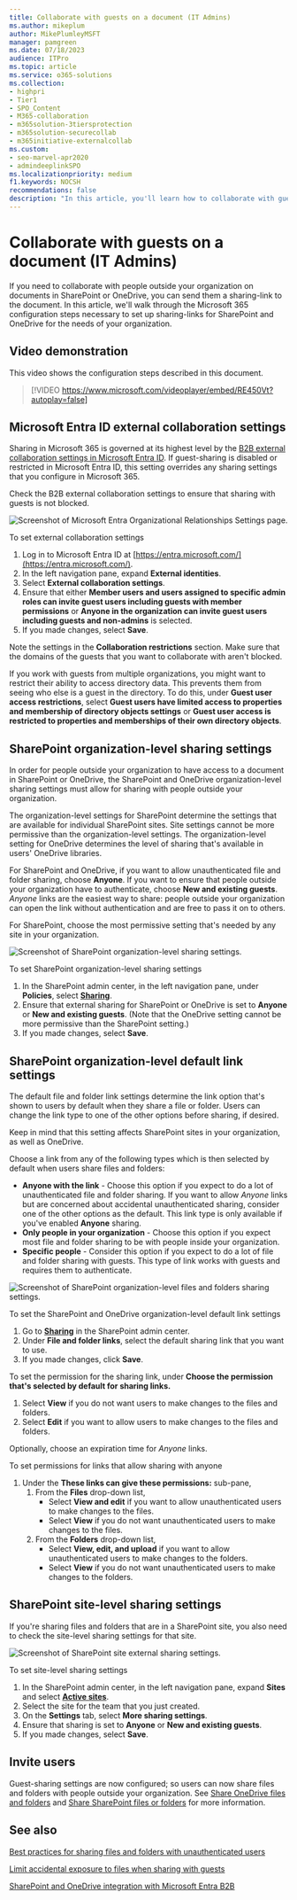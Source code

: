 ```yaml
---
title: Collaborate with guests on a document (IT Admins)
ms.author: mikeplum
author: MikePlumleyMSFT
manager: pamgreen
ms.date: 07/18/2023
audience: ITPro
ms.topic: article
ms.service: o365-solutions
ms.collection: 
- highpri
- Tier1
- SPO_Content
- M365-collaboration
- m365solution-3tiersprotection
- m365solution-securecollab
- m365initiative-externalcollab
ms.custom: 
- seo-marvel-apr2020
- admindeeplinkSPO
ms.localizationpriority: medium
f1.keywords: NOCSH
recommendations: false
description: "In this article, you'll learn how to collaborate with guests on a document in SharePoint and OneDrive."
---
```


# Collaborate with guests on a document (IT Admins)

If you need to collaborate with people outside your organization on documents in SharePoint or OneDrive, you can send them a sharing-link to the document. In this article, we'll walk through the Microsoft 365 configuration steps necessary to set up sharing-links for SharePoint and OneDrive for the needs of your organization.

## Video demonstration

This video shows the configuration steps described in this document.</br>

> [!VIDEO https://www.microsoft.com/videoplayer/embed/RE450Vt?autoplay=false]

## Microsoft Entra ID external collaboration settings

Sharing in Microsoft 365 is governed at its highest level by the [B2B external collaboration settings in Microsoft Entra ID](/azure/active-directory/external-identities/delegate-invitations). If guest-sharing is disabled or restricted in Microsoft Entra ID, this setting overrides any sharing settings that you configure in Microsoft 365.

Check the B2B external collaboration settings to ensure that sharing with guests is not blocked.

![Screenshot of Microsoft Entra Organizational Relationships Settings page.](../media/azure-ad-organizational-relationships-settings.png)

To set external collaboration settings

1. Log in to Microsoft Entra ID at [https://entra.microsoft.com/](https://entra.microsoft.com/).
1. In the left navigation pane, expand **External identities**.
1. Select **External collaboration settings**.
1. Ensure that either **Member users and users assigned to specific admin roles can invite guest users including guests with member permissions** or **Anyone in the organization can invite guest users including guests and non-admins** is selected.
1. If you made changes, select **Save**.

Note the settings in the **Collaboration restrictions** section. Make sure that the domains of the guests that you want to collaborate with aren't blocked.

If you work with guests from multiple organizations, you might want to restrict their ability to access directory data. This prevents them from seeing who else is a guest in the directory. To do this, under **Guest user access restrictions**, select **Guest users have limited access to properties and membership of directory objects settings** or **Guest user access is restricted to properties and memberships of their own directory objects**.

## SharePoint organization-level sharing settings

In order for people outside your organization to have access to a document in SharePoint or OneDrive, the SharePoint and OneDrive organization-level sharing settings must allow for sharing with people outside your organization.

The organization-level settings for SharePoint determine the settings that are available for individual SharePoint sites. Site settings cannot be more permissive than the organization-level settings. The organization-level setting for OneDrive determines the level of sharing that's available in users' OneDrive libraries.

For SharePoint and OneDrive, if you want to allow unauthenticated file and folder sharing, choose **Anyone**. If you want to ensure that people outside your organization have to authenticate, choose **New and existing guests**. *Anyone* links are the easiest way to share: people outside your organization can open the link without authentication and are free to pass it on to others.

For SharePoint, choose the most permissive setting that's needed by any site in your organization.

![Screenshot of SharePoint organization-level sharing settings.](../media/sharepoint-organization-external-sharing-controls.png)


To set SharePoint organization-level sharing settings

1. In the SharePoint admin center, in the left navigation pane, under **Policies**, select <a href="https://go.microsoft.com/fwlink/?linkid=2185222" target="_blank">**Sharing**</a>.
1. Ensure that external sharing for SharePoint or OneDrive is set to **Anyone** or **New and existing guests**. (Note that the OneDrive setting cannot be more permissive than the SharePoint setting.)
1. If you made changes, select **Save**.

## SharePoint organization-level default link settings

The default file and folder link settings determine the link option that's shown to users by default when they share a file or folder. Users can change the link type to one of the other options before sharing, if desired.

Keep in mind that this setting affects SharePoint sites in your organization, as well as OneDrive.

Choose a link from any of the following types which is then selected by default when users share files and folders:

- **Anyone with the link** - Choose this option if you expect to do a lot of unauthenticated file and folder sharing. If you want to allow *Anyone* links but are concerned about accidental unauthenticated sharing, consider one of the other options as the default. This link type is only available if you've enabled **Anyone** sharing.
- **Only people in your organization** - Choose this option if you expect most file and folder sharing to be with people inside your organization.
- **Specific people** - Consider this option if you expect to do a lot of file and folder sharing with guests. This type of link works with guests and requires them to authenticate.
 
![Screenshot of SharePoint organization-level files and folders sharing settings.](../media/sharepoint-organization-files-folders-sharing-settings.png)

To set the SharePoint and OneDrive organization-level default link settings

1. Go to <a href="https://go.microsoft.com/fwlink/?linkid=2185222" target="_blank">**Sharing**</a> in the SharePoint admin center.
1. Under **File and folder links**, select the default sharing link that you want to use.
1. If you made changes, click **Save**.

To set the permission for the sharing link, under **Choose the permission that's selected by default for sharing links.**

1. Select **View** if you do not want users to make changes to the files and folders.
1. Select **Edit** if you want to allow users to make changes to the files and folders.

Optionally, choose an expiration time for *Anyone* links.

To set permissions for links that allow sharing with anyone

1. Under the **These links can give these permissions:** sub-pane, 
    1. From the **Files** drop-down list, 
        - Select **View and edit** if you want to allow unauthenticated users to make changes to the files.
        - Select **View** if you do not want unauthenticated users to make changes to the files.
    2. From the **Folders** drop-down list,
        - Select **View, edit, and upload** if you want to allow unauthenticated users to make changes to the folders.
        - Select **View** if you do not want unauthenticated users to make changes to the folders.

## SharePoint site-level sharing settings

If you're sharing files and folders that are in a SharePoint site, you also need to check the site-level sharing settings for that site.

![Screenshot of SharePoint site external sharing settings.](../media/sharepoint-site-external-sharing-settings.png)

To set site-level sharing settings
1. In the SharePoint admin center, in the left navigation pane, expand **Sites** and select <a href="https://go.microsoft.com/fwlink/?linkid=2185220" target="_blank">**Active sites**</a>.
1. Select the site for the team that you just created.
1. On the **Settings** tab, select **More sharing settings**.
1. Ensure that sharing is set to **Anyone** or **New and existing guests**.
1. If you made changes, select **Save**.

## Invite users

Guest-sharing settings are now configured; so users can now share files and folders with people outside your organization. See [Share OneDrive files and folders](https://support.office.com/article/9fcc2f7d-de0c-4cec-93b0-a82024800c07) and [Share SharePoint files or folders](https://support.office.com/article/1fe37332-0f9a-4719-970e-d2578da4941c) for more information.

## See also

[Best practices for sharing files and folders with unauthenticated users](best-practices-anonymous-sharing.md)

[Limit accidental exposure to files when sharing with guests](share-limit-accidental-exposure.md)

[SharePoint and OneDrive integration with Microsoft Entra B2B](/sharepoint/sharepoint-azureb2b-integration-preview)
